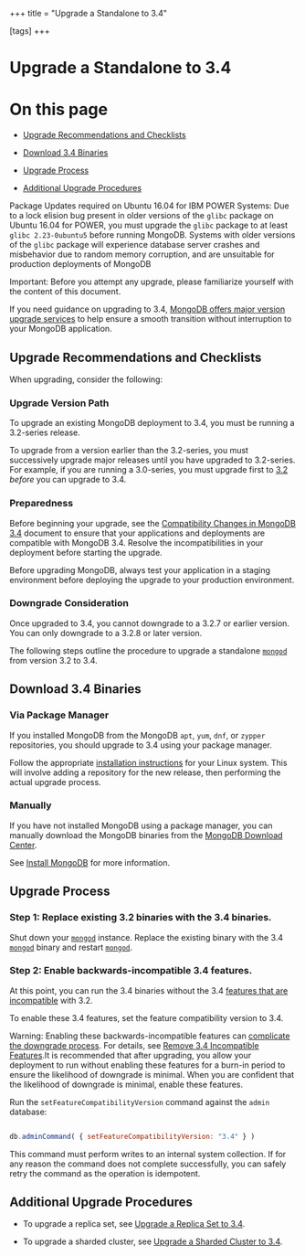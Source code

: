+++
title = "Upgrade a Standalone to 3.4"

[tags]
+++
# Upgrade a Standalone to 3.4


# On this page

* [Upgrade Recommendations and Checklists](#upgrade-recommendations-and-checklists) 

* [Download 3.4 Binaries](#download-newversion-binaries) 

* [Upgrade Process](#upgrade-process) 

* [Additional Upgrade Procedures](#additional-upgrade-procedures) 

Package Updates required on Ubuntu 16.04 for IBM POWER Systems: Due to a lock elision bug present in older versions of the ``glibc``
package on Ubuntu 16.04 for POWER, you must upgrade the ``glibc``
package to at least ``glibc 2.23-0ubuntu5`` before running MongoDB.
Systems with older versions of the ``glibc`` package will experience
database server crashes and misbehavior due to random memory
corruption, and are unsuitable for production deployments of MongoDB

Important: Before you attempt any upgrade, please familiarize yourself with the content of this document. 

If you need guidance on upgrading to 3.4, [MongoDB offers major version
upgrade services](https://www.mongodb.com/products/consulting?jmp=docs) to help ensure
a smooth transition without interruption to your MongoDB application.


## Upgrade Recommendations and Checklists

When upgrading, consider the following:


### Upgrade Version Path

To upgrade an existing MongoDB deployment to 3.4, you must be running a
3.2-series release.

To upgrade from a version earlier than the 3.2-series, you must
successively upgrade major releases until you have upgraded to
3.2-series. For example, if you are running a 3.0-series, you must
upgrade first to [3.2](#) *before* you can upgrade to 3.4.


### Preparedness

Before beginning your upgrade, see the [Compatibility Changes in MongoDB 3.4](#) document to
ensure that your applications and deployments are compatible with
MongoDB 3.4. Resolve the incompatibilities in your deployment before
starting the upgrade.

Before upgrading MongoDB, always test your application in a staging
environment before deploying the upgrade to your production
environment.


### Downgrade Consideration

Once upgraded to 3.4, you cannot downgrade to a 3.2.7 or earlier
version. You can only downgrade to a 3.2.8 or later version.

The following steps outline the procedure to upgrade a standalone
[``mongod``](#bin.mongod) from version 3.2 to 3.4.


## Download 3.4 Binaries


### Via Package Manager

If you installed MongoDB from the MongoDB ``apt``, ``yum``, ``dnf``, or
``zypper`` repositories, you should upgrade to 3.4 using your package
manager.

Follow the appropriate [installation instructions](#) for your Linux system. This will
involve adding a repository for the new release, then performing the
actual upgrade process.


### Manually

If you have not installed MongoDB using a package manager, you can
manually download the MongoDB binaries from the [MongoDB Download
Center](https://www.mongodb.com/download-center?jmp=docs).

See [Install MongoDB](#) for more information.


## Upgrade Process


### Step 1: Replace existing 3.2 binaries with the 3.4 binaries.

Shut down your [``mongod``](#bin.mongod) instance. Replace the existing
binary with the 3.4 [``mongod``](#bin.mongod) binary and restart
[``mongod``](#bin.mongod).


### Step 2: Enable backwards-incompatible 3.4 features.

At this point, you can run the 3.4 binaries without the
3.4 [features that are incompatible](#compatibility-enabled) with 3.2.

To enable these 3.4 features, set the feature compatibility
version to 3.4.

Warning: Enabling these backwards-incompatible features can [complicate the downgrade process](#downgrade-features-prereq). For details, see [Remove 3.4 Incompatible Features](#downgrade-features-prereq).It is recommended that after upgrading, you allow your deployment to run without enabling these features for a burn-in period to ensure the likelihood of downgrade is minimal. When you are confident that the likelihood of downgrade is minimal, enable these features. 

Run the ``setFeatureCompatibilityVersion`` command against the ``admin`` database:

```javascript

db.adminCommand( { setFeatureCompatibilityVersion: "3.4" } )

```

This command must perform writes to an internal system
collection. If for any reason the command does not complete
successfully, you can safely retry the command as
the operation is idempotent.


## Additional Upgrade Procedures

* To upgrade a replica set, see [Upgrade a Replica Set to 3.4](#upgrade-replica-set). 

* To upgrade a sharded cluster, see [Upgrade a Sharded Cluster to 3.4](#upgrade-sharded-cluster). 
